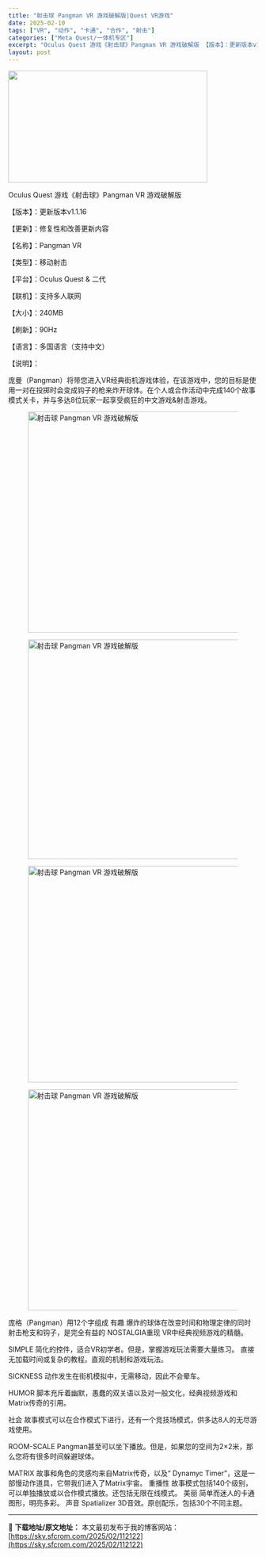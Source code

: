 ```yaml
---
title: "射击球 Pangman VR 游戏破解版|Quest VR游戏"
date: 2025-02-10
tags: ["VR", "动作", "卡通", "合作", "射击"]
categories: ["Meta Quest/一体机专区"]
excerpt: "Oculus Quest 游戏《射击球》Pangman VR 游戏破解版 【版本】：更新版本v1.1.16 【更新】：修复性和改善更新内容 【名称】：Pangman VR 【类型】：移动射击 【平台】：Oculus Quest &amp; 二代 【联机】：支持多人联网 【大小】：240MB 【刷新】&hellip;"
layout: post
---
```


<img class="aligncenter size-full wp-image-112186" src="https://sky.sfcrom.com/wp-content/uploads/2025/02/202502101527439-1.webp" alt="" width="402" height="226" />

Oculus Quest 游戏《射击球》Pangman VR 游戏破解版

【版本】：更新版本v1.1.16

【更新】：修复性和改善更新内容

【名称】：Pangman VR

【类型】：移动射击

【平台】：Oculus Quest &amp; 二代

【联机】：支持多人联网

【大小】：240MB

【刷新】：90Hz

【语言】：多国语言（支持中文）

【说明】：

庞曼（Pangman）将带您进入VR经典街机游戏体验，在该游戏中，您的目标是使用一对在投掷时会变成钩子的枪来炸开球体。在个人或合作活动中完成140个故事模式关卡，并与多达8位玩家一起享受疯狂的中文游戏&amp;射击游戏。
<figure><img src="https://sky.sfcrom.com/wp-content/uploads/2025/02/20250210_67aa120320952.webp" sizes="(max-width: 794px) 100vw, 794px" srcset="https://www.vrwanba.com/wp-content/uploads/2022/03/1613551422-87d2f5ae2ad6fd3.jpeg 794w, https://www.vrwanba.com/wp-content/uploads/2022/03/1613551422-87d2f5ae2ad6fd3-300x169.jpeg 300w, https://www.vrwanba.com/wp-content/uploads/2022/03/1613551422-87d2f5ae2ad6fd3-768x431.jpeg 768w" alt="射击球 Pangman VR 游戏破解版" width="794" height="446" /></figure>
<figure><img src="https://sky.sfcrom.com/wp-content/uploads/2025/02/20250210_67aa1203d4f9c.webp" sizes="(max-width: 794px) 100vw, 794px" srcset="https://www.vrwanba.com/wp-content/uploads/2022/03/1613551424-26ab1f5c3a46a80.jpeg 794w, https://www.vrwanba.com/wp-content/uploads/2022/03/1613551424-26ab1f5c3a46a80-300x167.jpeg 300w, https://www.vrwanba.com/wp-content/uploads/2022/03/1613551424-26ab1f5c3a46a80-768x428.jpeg 768w" alt="射击球 Pangman VR 游戏破解版" width="794" height="443" /></figure>
<figure><img src="https://sky.sfcrom.com/wp-content/uploads/2025/02/20250210_67aa1205b52cb.webp" sizes="(max-width: 794px) 100vw, 794px" srcset="https://www.vrwanba.com/wp-content/uploads/2022/03/1613551425-6d8b72edb0c624b.jpeg 794w, https://www.vrwanba.com/wp-content/uploads/2022/03/1613551425-6d8b72edb0c624b-300x165.jpeg 300w, https://www.vrwanba.com/wp-content/uploads/2022/03/1613551425-6d8b72edb0c624b-768x423.jpeg 768w" alt="射击球 Pangman VR 游戏破解版" width="794" height="437" /></figure>
<figure><img src="https://sky.sfcrom.com/wp-content/uploads/2025/02/20250210_67aa12075fc1e.webp" sizes="(max-width: 794px) 100vw, 794px" srcset="https://www.vrwanba.com/wp-content/uploads/2022/03/1613551426-ab71849ee76dd32.jpeg 794w, https://www.vrwanba.com/wp-content/uploads/2022/03/1613551426-ab71849ee76dd32-300x169.jpeg 300w, https://www.vrwanba.com/wp-content/uploads/2022/03/1613551426-ab71849ee76dd32-768x431.jpeg 768w" alt="射击球 Pangman VR 游戏破解版" width="794" height="446" /></figure>
庞格（Pangman）用12个字组成
有趣
爆炸的球体在改变时间和物理定律的同时射击枪支和钩子，是完全有益的
NOSTALGIA重现
VR中经典视频游戏的精髓。

SIMPLE
简化的控件，适合VR初学者。但是，掌握游戏玩法需要大量练习。
直接
无加载时间或复杂的教程。直观的机制和游戏玩法。

SICKNESS
动作发生在街机模拟中，无需移动，因此不会晕车。

HUMOR
脚本充斥着幽默，愚蠢的双关语以及对一般文化，经典视频游戏和Matrix传奇的引用。

社会
故事模式可以在合作模式下进行，还有一个竞技场模式，供多达8人的无尽游戏使用。

ROOM-SCALE
Pangman甚至可以坐下播放。但是，如果您的空间为2×2米，那么您将有很多时间躲避球体。

MATRIX
故事和角色的灵感均来自Matrix传奇，以及“ Dynamyc Timer”，这是一部慢动作道具，它带我们进入了Matrix宇宙。
重播性
故事模式包括140个级别，可以单独播放或以合作模式播放。还包括无限在线模式。
美丽
简单而迷人的卡通图形，明亮多彩。
声音
Spatializer 3D音效。原创配乐，包括30个不同主题。

---
📖 **下载地址/原文地址：** 本文最初发布于我的博客网站：[https://sky.sfcrom.com/2025/02/112122](https://sky.sfcrom.com/2025/02/112122)
